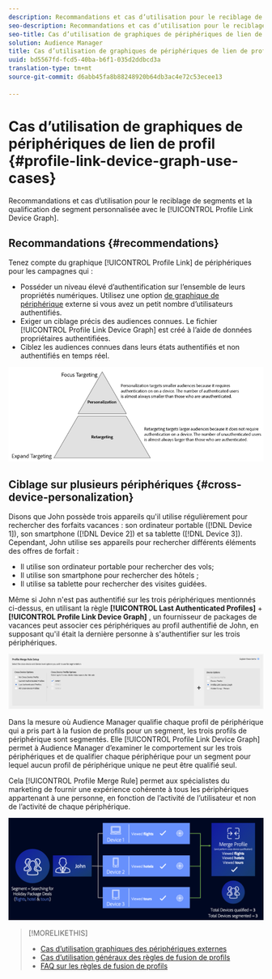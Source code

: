 ```yaml
---
description: Recommandations et cas d’utilisation pour le reciblage de segments et la qualification de segment personnalisée avec le graphique de périphérique Lien de profil.
seo-description: Recommandations et cas d’utilisation pour le reciblage de segments et la qualification de segment personnalisée avec le graphique de périphérique Lien de profil.
seo-title: Cas d’utilisation de graphiques de périphériques de lien de profil
solution: Audience Manager
title: Cas d’utilisation de graphiques de périphériques de lien de profil
uuid: bd5567fd-fcd5-40ba-b6f1-035d2ddbcd3a
translation-type: tm+mt
source-git-commit: d6abb45fa8b88248920b64db3ac4e72c53ecee13

---
```



# Cas d’utilisation de graphiques de périphériques de lien de profil {#profile-link-device-graph-use-cases}

Recommandations et cas d’utilisation pour le reciblage de segments et la qualification de segment personnalisée avec le [!UICONTROL Profile Link Device Graph].

## Recommandations {#recommendations}

Tenez compte du graphique [!UICONTROL Profile Link] de périphériques pour les campagnes qui :

* Posséder un niveau élevé d’authentification sur l’ensemble de leurs propriétés numériques. Utilisez une option [de graphique de périphérique](merge-rule-definitions.md#device-options) externe si vous avez un petit nombre d’utilisateurs authentifiés.
* Exiger un ciblage précis des audiences connues. Le fichier [!UICONTROL Profile Link Device Graph] est créé à l’aide de données propriétaires authentifiées.
* Ciblez les audiences connues dans leurs états authentifiés et non authentifiés en temps réel.

![](assets/merge-rule-triangle2.png)

## Ciblage sur plusieurs périphériques {#cross-device-personalization}

Disons que John possède trois appareils qu'il utilise régulièrement pour rechercher des forfaits vacances : son ordinateur portable ([!DNL Device 1]), son smartphone ([!DNL Device 2]) et sa tablette ([!DNL Device 3]). Cependant, John utilise ses appareils pour rechercher différents éléments des offres de forfait :

* Il utilise son ordinateur portable pour rechercher des vols;
* Il utilise son smartphone pour rechercher des hôtels ;
* Il utilise sa tablette pour rechercher des visites guidées.

Même si John n'est pas authentifié sur les trois périphériques mentionnés ci-dessus, en utilisant la règle **[!UICONTROL Last Authenticated Profiles]** + **[!UICONTROL Profile Link Device Graph]** , un fournisseur de packages de vacances peut associer ces périphériques au profil authentifié de John, en supposant qu'il était la dernière personne à s'authentifier sur les trois périphériques.

![last-device-graph](assets/last-device-graph.png)

Dans la mesure où Audience Manager qualifie chaque profil de périphérique qui a pris part à la fusion de profils pour un segment, les trois profils de périphérique sont segmentés. Elle [!UICONTROL Profile Link Device Graph] permet à Audience Manager d’examiner le comportement sur les trois périphériques et de qualifier chaque périphérique pour un segment pour lequel aucun profil de périphérique unique ne peut être qualifié seul.

Cela [!UICONTROL Profile Merge Rule] permet aux spécialistes du marketing de fournir une expérience cohérente à tous les périphériques appartenant à une personne, en fonction de l’activité de l’utilisateur et non de l’activité de chaque périphérique.

![personnalisation sur plusieurs périphériques](assets/cross-device-personalization.png)

>[!MORELIKETHIS]
>
>* [Cas d’utilisation graphiques des périphériques externes](external-graph-use-cases.md)
>* [Cas d’utilisation généraux des règles de fusion de profils](merge-rule-targeting-options.md)
>* [FAQ sur les règles de fusion de profils](../../faq/faq-profile-merge.md)

